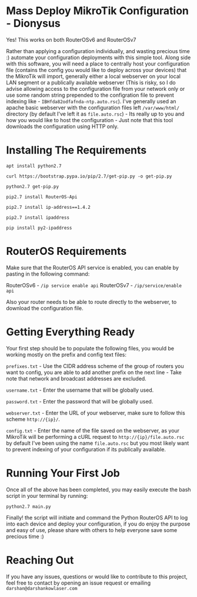 # Mass Deploy MikroTik Configuration - Dionysus

Yes! This works on both RouterOSv6 and RouterOSv7

Rather than applying a configuration individually, and wasting precious time :) automate your configuration deployments with this simple tool. Along side with this software, you will need a place to centrally host your configuration file (contains the config you would like to deploy across your devices) that the MikroTik will import, generally either a local webserver on your local LAN segment or a publically available webserver (This is risky, so I do advise allowing access to the configuration file from your network only or use some random string prepended to the configration file to prevent indexing like - `IBHfda82odfafnda-ntp.auto.rsc`). I've generally used an apache basic webserver with the configuration files left `/var/www/html/` directory (by default I've left it as `file.auto.rsc`) - Its really up to you and how you would like to host the configuration - Just note that this tool downloads the configuration using HTTP only.


# Installing The Requirements

`apt install python2.7`

`curl https://bootstrap.pypa.io/pip/2.7/get-pip.py -o get-pip.py`

`python2.7 get-pip.py`

`pip2.7 install RouterOS-Api`

`pip2.7 install ip-address==1.4.2`

`pip2.7 install ipaddress`

`pip install py2-ipaddress`


# RouterOS Requirements

Make sure that the RouterOS API service is enabled, you can enable by pasting in the following command:

RouterOSv6 - `/ip service enable api`
RouterOSv7 - `/ip/service/enable api`

Also your router needs to be able to route directly to the webserver, to download the configuration file.


# Getting Everything Ready

Your first step should be to populate the following files, you would be working mostly on the prefix and config text files: 

`prefixes.txt` - Use the CIDR address scheme of the group of routers you want to config, you are able to add another prefix on the next line - Take note that network and broadcast addresses are excluded.

`username.txt` - Enter the username that will be globally used.

`password.txt` - Enter the password that will be globally used.

`webserver.txt` - Enter the URL of your webserver, make sure to follow this scheme `http://{ip}/`.

`config.txt` - Enter the name of the file saved on the webserver, as your MikroTik will be performing a cURL request to `http://{ip}/file.auto.rsc` by default I've been using the name `file.auto.rsc` but you most likely want to prevent indexing of your configuration if its publically available.


# Running Your First Job

Once all of the above has been completed, you may easily execute the bash script in your terminal by running:

`python2.7 main.py`

Finally! the script will initiate and command the Python RouterOS API to log into each device and deploy your configuration, if you do enjoy the purpose and easy of use, please share with others to help everyone save some precious time :)


# Reaching Out

If you have any issues, questions or would like to contribute to this project, feel free to contact by opening an issue request or emailing `darshan@darshankowlaser.com`
